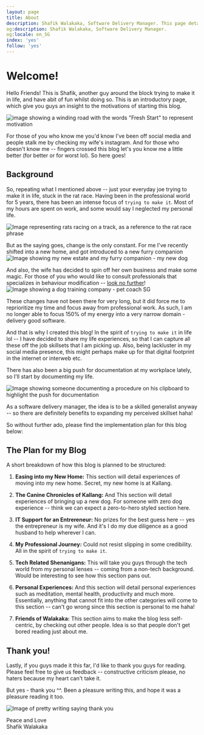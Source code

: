 ```yaml
---
layout: page
title: About
description: Shafik Walakaka, Software Delivery Manager. This page details the structure of the blog on the full range of skillsets required by a skilled generalist.
og:description: Shafik Walakaka, Software Delivery Manager. 
og:locale: en_SG
index: 'yes'
follow: 'yes'
---
```



# Welcome!
Hello Friends! This is Shafik, another guy around the block trying to make it in life, and have abit of fun whilst doing so. This is an introductory page, which give you guys an insight to the motivations of starting this blog.

![image showing a winding road with the words "Fresh Start" to represent motivation](https://media.licdn.com/dms/image/D5612AQHt4hxhRDw5ZQ/article-cover_image-shrink_720_1280/0/1674685424860?e=1712188800&v=beta&t=brTItc2I-ZyiSV8u8gVg2zFflT52lJripxparTGi_9o)

For those of you who know me you'd know I've been off social media and people stalk me by checking my wife's instagram. And for those who doesn't know me -- fingers crossed this blog let's you know me a little better (for better or for worst lol). So here goes!

## Background
So, repeating what I mentioned above -- just your everyday joe trying to make it in life, stuck in the rat race. Having been in the professional world for 5 years, there has been an intense focus of `trying to make it`. Most of my hours are spent on work, and some would say I neglected my personal life.

![Image representing rats racing on a track, as a reference to the rat race phrase](https://www.oaekpost.com/wp-content/uploads/2021/10/001_AdobeStock_72412247_RATRACE001.jpg)

But as the saying goes, change is the only constant. For me I've recently shifted into a new home, and got introduced to a new furry companion ![Image showing my new estate and my furry companion - my new dog](../../img/img-about-page/stormy-and-hdb-block.png)

And also, the wife has decided to spin off her own business and make some magic. For those of you who would like to consult professionals that specializes in behaviour modification -- [look no further](https://petcoach.sg)!
![Image showing a dog training company - pet coach SG](../../img/img-about-page/pet-coach-sg-website-image.png)

These changes have not been there for very long, but it did force me to reprioritize my time and focus away from professional work. As such, I am no longer able to focus 150% of my energy into a very narrow domain - delivery good software.

And that is why I created this blog! In the spirit of `trying to make it` in life lol -- I have decided to share my life experiences, so that I can capture all these off the job skillsets that I am picking up. Also, being lackluster in my social media presence, this might perhaps make up for that digital footprint in the internet or interweb etc.

There has also been a big push for documentation at my workplace lately, so I'll start by documenting my life.

![Image showing someone documenting a procedure on his clipboard to highlight the push for documentation](../../img/img-about-page/documentation-clipboard-photo.png)

As a software delivery manager, the idea is to be a skilled generalist anyway -- so there are definitely benefits to expanding my perceived skillset haha!

So without further ado, please find the implementation plan for this blog below:

## The Plan for my Blog
A short breakdown of how this blog is planned to be structured:

1. **Easing into my New Home:** This section will detail experiences of moving into my new home. Secret, my new home is at Kallang.

2. **The Canine Chronicles of Kallang:** And This section will detail experiences of bringing up a new dog. For someone with zero dog experience -- think we can expect a zero-to-hero styled section here.

3. **IT Support for an Entrereneur:** No prizes for the best guess here -- yes the entrepreneur is my wife. And it's I do my due diligence as a good husband to help wherever I can.

4. **My Professional Journey:** Could not resist slipping in some credibility. All in the spirit of `trying to make it`.

5. **Tech Related Shenanigans:** This will take you guys through the tech world from my personal lenses -- coming from a non-tech background. Would be interesting to see how this section pans out.

6. **Personal Experiences:** And this section will detail personal experiences such as meditation, mental health, productivity and much more. Essentially, anything that cannot fit into the other categories will come to this section -- can't go wrong since this section is personal to me haha!

7. **Friends of Walakaka:** This section aims to make the blog less self-centric, by checking out other people. Idea is so that people don't get bored reading just about me.

## Thank you!
Lastly, if you guys made it this far, I'd like to thank you guys for reading. Please feel free to give us feedback -- constructive criticism please, no haters because my heart can't take it.

But yes - thank you ^^. Been a pleasure writing this, and hope it was a pleasure reading it too.

![Image of pretty writing saying thank you](https://thumbs.dreamstime.com/b/thank-you-lettering-blurred-lights-background-thank-you-lettering-102011881.jpg)

Peace and Love<br>
Shafik Walakaka
